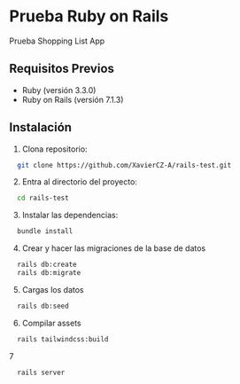 # Prueba Ruby on Rails

Prueba Shopping List App

## Requisitos Previos

- Ruby (versión 3.3.0)
- Ruby on Rails (versión 7.1.3)

## Instalación

1. Clona repositorio:
```bash
  git clone https://github.com/XavierCZ-A/rails-test.git
```

2. Entra al directorio del proyecto:
```bash
  cd rails-test
```

3. Instalar las dependencias:
```bash
  bundle install
```

4. Crear y hacer las migraciones de la base de datos
```bash
  rails db:create
  rails db:migrate
```

5. Cargas los datos
```bash
  rails db:seed
```

6. Compilar assets
```bash
  rails tailwindcss:build
```

7
```bash
  rails server
```
